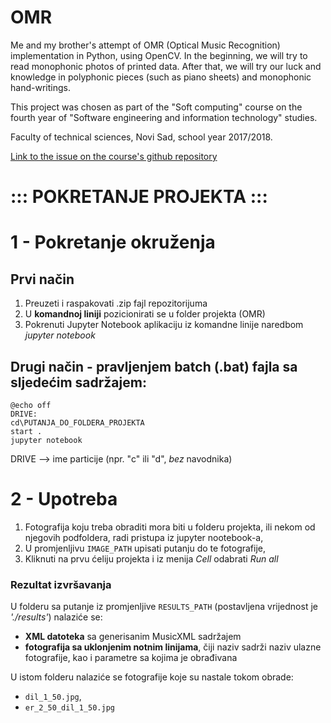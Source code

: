 # OMR
Me and my brother's attempt of OMR (Optical Music Recognition) implementation in Python, using OpenCV. In the beginning, we will try to read monophonic photos of printed data. After that, we will try our luck and knowledge in polyphonic pieces (such as piano sheets) and monophonic hand-writings. 

This project was chosen as part of the "Soft computing" course on the fourth year of "Software engineering and information technology" studies.

Faculty of technical sciences, Novi Sad, school year 2017/2018.

[Link to the issue on the course's github repository](https://github.com/ftn-ai-lab/sc-2017-siit/issues/15)

::: POKRETANJE PROJEKTA :::
===
1 - Pokretanje okruženja
===
Prvi način
---
1) Preuzeti i raspakovati .zip fajl repozitorijuma
2) U **komandnoj liniji** pozicionirati se u folder projekta (OMR)
3) Pokrenuti Jupyter Notebook aplikaciju iz komandne linije naredbom  *jupyter notebook*

Drugi način - pravljenjem batch (.bat) fajla sa sljedećim sadržajem:
---
    @echo off
    DRIVE:
    cd\PUTANJA_DO_FOLDERA_PROJEKTA
    start .
    jupyter notebook

DRIVE --> ime particije (npr. "c" ili "d", *bez* navodnika)

2 - Upotreba
===
1) Fotografija koju treba obraditi mora biti u folderu projekta, ili nekom od njegovih podfoldera, radi pristupa iz jupyter nootebook-a,
2) U promjenljivu `IMAGE_PATH` upisati putanju do te fotografije,
3) Kliknuti na prvu ćeliju projekta i iz menija *Cell* odabrati *Run all*

### Rezultat izvršavanja
U folderu sa putanje iz promjenljive `RESULTS_PATH` (postavljena vrijednost je *'./results'*) nalaziće se:
 - **XML datoteka** sa generisanim MusicXML sadržajem
 - **fotografija sa uklonjenim notnim linijama**, čiji naziv sadrži naziv ulazne fotografije, kao i parametre sa kojima je obrađivana

U istom folderu nalaziće se fotografije koje su nastale tokom obrade:
 - `dil_1_50.jpg`,
 - `er_2_50_dil_1_50.jpg`
